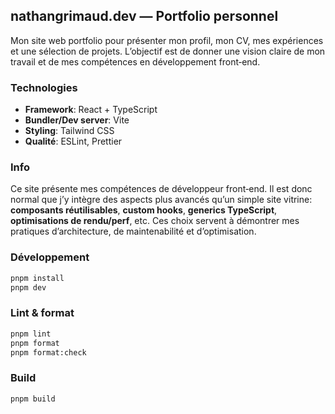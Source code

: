 ## nathangrimaud.dev — Portfolio personnel

Mon site web portfolio pour présenter mon profil, mon CV, mes expériences et une sélection de projets. L’objectif est de donner une vision claire de mon travail et de mes compétences en développement front‑end.

### Technologies
- **Framework**: React + TypeScript
- **Bundler/Dev server**: Vite
- **Styling**: Tailwind CSS
- **Qualité**: ESLint, Prettier

### Info
Ce site présente mes compétences de développeur front‑end. Il est donc normal que j’y intègre des aspects plus avancés qu’un simple site vitrine: **composants réutilisables**, **custom hooks**, **generics TypeScript**, **optimisations de rendu/perf**, etc. Ces choix servent à démontrer mes pratiques d’architecture, de maintenabilité et d’optimisation.

### Développement
```bash
pnpm install
pnpm dev
```

### Lint & format
```bash
pnpm lint
pnpm format
pnpm format:check
```

### Build
```bash
pnpm build
```

